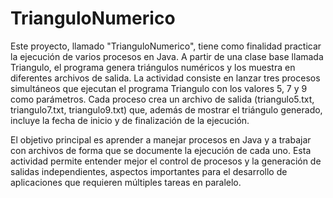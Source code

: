 # TrianguloNumerico
Este proyecto, llamado "TrianguloNumerico", tiene como finalidad practicar la ejecución de varios procesos en Java. A partir de una clase base llamada Triangulo, el programa genera triángulos numéricos y los muestra en diferentes archivos de salida. La actividad consiste en lanzar tres procesos simultáneos que ejecutan el programa Triangulo con los valores 5, 7 y 9 como parámetros. Cada proceso crea un archivo de salida (triangulo5.txt, triangulo7.txt, triangulo9.txt) que, además de mostrar el triángulo generado, incluye la fecha de inicio y de finalización de la ejecución.

El objetivo principal es aprender a manejar procesos en Java y a trabajar con archivos de forma que se documente la ejecución de cada uno. Esta actividad permite entender mejor el control de procesos y la generación de salidas independientes, aspectos importantes para el desarrollo de aplicaciones que requieren múltiples tareas en paralelo.
